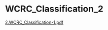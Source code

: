 # WCRC_Classification_2


[2.WCRC_Classification-1.pdf](https://github.com/YeeeeeHo/WCRC_Classification_2/files/12910620/2.WCRC_Classification-1.pdf)
